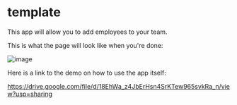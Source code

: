 # template


This app will allow you to add employees to your team.

This is what the page will look like when you're done:

![image](https://user-images.githubusercontent.com/68254086/109405107-06db5180-793b-11eb-80a3-2790e0cbc14a.png)



Here is a link to the demo on how to use the app itself:

https://drive.google.com/file/d/18EhWa_z4JbErHsn4SrKTew965svkRa_n/view?usp=sharing
